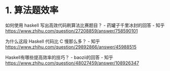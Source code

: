# 1. 算法题效率








如何使用 haskell 写出高效代码刷算法比赛题目？ - 药罐子千里冰封的回答 - 知乎
https://www.zhihu.com/question/27208859/answer/758590101






为什么这段 Haskell 代码比 C 慢那么多？ - 知乎
https://www.zhihu.com/question/29892866/answer/45988515


Haskell有哪些提高效率的技巧？ - baozii的回答 - 知乎
https://www.zhihu.com/question/48027459/answer/108926347







